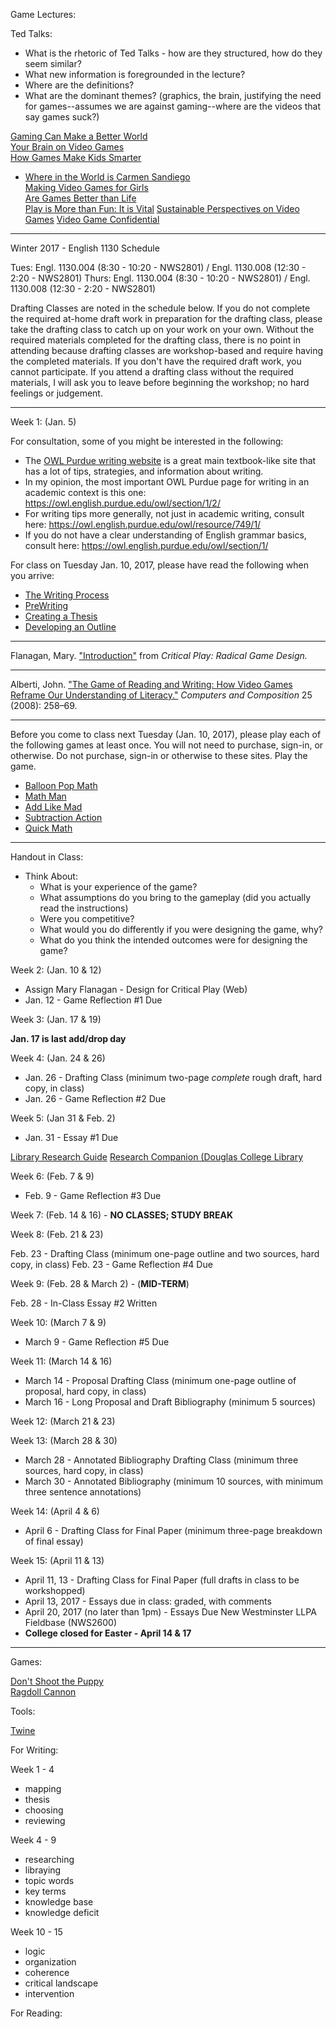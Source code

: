Game Lectures:

Ted Talks: 

- What is the rhetoric of Ted Talks - how are they structured, how do they seem similar?
- What new information is foregrounded in the lecture? 
- Where are the definitions? 
- What are the dominant themes? (graphics, the brain, justifying the need for games--assumes we are against gaming--where are the videos that say games suck?)

[Gaming Can Make a Better World](https://www.ted.com/talks/jane_mcgonigal_gaming_can_make_a_better_world)  
[Your Brain on Video Games](https://www.ted.com/talks/daphne_bavelier_your_brain_on_video_games)  
[How Games Make Kids Smarter](https://www.ted.com/talks/gabe_zichermann_how_games_make_kids_smarter)  
- [Where in the World is Carmen Sandiego](http://www.playretrogames.com/2566-where-in-the-world-is-carmen-sandiego)  
[Making Video Games for Girls](https://www.ted.com/talks/brenda_laurel_on_making_games_for_girls)    
[Are Games Better than Life](https://www.ted.com/talks/david_perry_on_videogames)  
[Play is More than Fun: It is Vital](https://www.ted.com/talks/stuart_brown_says_play_is_more_than_fun_it_s_vital)
[Sustainable Perspectives on Video Games](http://tedxexeter.com/2012/05/21/andy-robertson-video/)
[Video Game Confidential](http://www.tedxbeaconstreet.com/susan-oconnor/)

---







Winter 2017 - English 1130 Schedule

Tues: Engl. 1130.004 (8:30 - 10:20 - NWS2801) / Engl. 1130.008 (12:30 - 2:20 - NWS2801)
Thurs: Engl. 1130.004 (8:30 - 10:20 - NWS2801) / Engl. 1130.008 (12:30 - 2:20 - NWS2801)

Drafting Classes are noted in the schedule below. If you do not complete the required at-home draft work in preparation for the drafting class, please take the drafting class to catch up on your work on your own. Without the required materials completed for the drafting class, there is no point in attending because drafting classes are workshop-based and require having the completed materials. If you don't have the required draft work, you cannot participate. If you attend a drafting class without the required materials, I will ask you to leave before beginning the workshop; no hard feelings or judgement.  

---

Week 1: (Jan. 5) 

<p>For consultation, some of you might be interested in the following:</p>
<ul>
<li>The <a href="https://owl.english.purdue.edu/owl/resource/679/01/" target="_blank">OWL Purdue writing website</a> is a great main textbook-like site that has a lot of tips, strategies, and information about writing.</li>
<li>In my opinion, the most important OWL Purdue page for writing in an academic context is this one: <a href="https://owl.english.purdue.edu/owl/section/1/2/" target="_blank">https://owl.english.purdue.edu/owl/section/1/2/</a></li>
<li>For writing tips more generally, not just in academic writing, consult here: <a href="https://owl.english.purdue.edu/owl/resource/749/1/" target="_blank">https://owl.english.purdue.edu/owl/resource/749/1/</a></li>
<li>If you do not have a clear understanding of English grammar basics, consult here: <a href="https://owl.english.purdue.edu/owl/section/1/" target="_blank">https://owl.english.purdue.edu/owl/section/1/</a></li>
</ul>
<p>For class on Tuesday Jan. 10, 2017, please have read the following when you arrive:</p>
<ul>
<li><a href="https://owl.english.purdue.edu/owl/resource/587/01/" target="_blank">The Writing Process</a></li>
<li><a href="https://owl.english.purdue.edu/owl/resource/673/1/" target="_blank">PreWriting</a></li>
<li><a href="https://owl.english.purdue.edu/owl/resource/545/1/" target="_blank">Creating a Thesis</a></li>
<li><a href="https://owl.english.purdue.edu/owl/resource/544/1/" target="_blank">Developing an Outline</a></li>
</ul>

---

Flanagan, Mary. ["Introduction"](https://learn.douglas.bc.ca/bbcswebdav/pid-790999-dt-content-rid-2846877_1/courses/ENGL-1130-004_12943_201710/Mary%20Flanagan%20-%20Critical%20Play%20Radical%20Game%20Design.pdf) from *Critical Play: Radical Game Design.*

---

Alberti, John. ["The Game of Reading and Writing: How Video Games Reframe Our Understanding of Literacy."](https://learn.douglas.bc.ca/bbcswebdav/pid-791003-dt-content-rid-2846878_1/courses/ENGL-1130-004_12943_201710/Alberti%20John%20-%20The%20Game%20of%20Reading%20and%20Writing.pdf) *Computers and Composition* 25 (2008): 258–69.

---

Before you come to class next Tuesday (Jan. 10, 2017), please play each of the following games at least once. You will not need to purchase, sign-in, or otherwise. Do not purchase, sign-in or otherwise to these sites. Play the game.  

- [Balloon Pop Math](http://www.sheppardsoftware.com/mathgames/numberballoons/NumberBalloons_add_level1.htm)
- [Math Man](http://www.sheppardsoftware.com/mathgames/mathman/mathman.htm)
- [Add Like Mad](http://www.sheppardsoftware.com/mathgames/Add%20Like%20Mad%20Math/addlikemad.htm)
- [Subtraction Action](http://www.sheppardsoftware.com/mathgames/Add%20Like%20Mad%20Math/subtractionaction.htm)
- [Quick Math](http://www.sheppardsoftware.com/mathgames/quickmath/quickmath.htm)

---

Handout in Class: 

- Think About: 
	- What is your experience of the game? 
	- What assumptions do you bring to the gameplay (did you actually read the instructions)
	- Were you competitive? 
	- What would you do differently if you were designing the game, why? 
	- What do you think the intended outcomes were for designing the game?

Week 2: (Jan. 10 & 12)

- Assign Mary Flanagan - Design for Critical Play (Web)
- Jan. 12 - Game Reflection #1 Due

Week 3: (Jan. 17 & 19)

**Jan. 17 is last add/drop day**

Week 4: (Jan. 24 & 26)

- Jan. 26 - Drafting Class (minimum two-page *complete* rough draft, hard copy, in class)
- Jan. 26 - Game Reflection #2 Due

Week 5: (Jan 31 & Feb. 2)

- Jan. 31 - Essay #1 Due

[Library Research Guide](http://guides.douglascollege.ca/Research/WhereDoIStart)
[Research Companion (Douglas College Library](http://library.douglascollege.ca/articles-databases/complete-listing/research-companion)

Week 6: (Feb. 7 & 9)

- Feb. 9 - Game Reflection #3 Due

Week 7: (Feb. 14 & 16) - **NO CLASSES; STUDY BREAK**

Week 8: (Feb. 21 & 23)

Feb. 23 - Drafting Class (minimum one-page outline and two sources, hard copy, in class)
Feb. 23 - Game Reflection #4 Due

Week 9: (Feb. 28 & March 2) - (**MID-TERM**)

Feb. 28 - In-Class Essay #2 Written 

Week 10: (March 7 & 9)

- March 9 - Game Reflection #5 Due

Week 11: (March 14 & 16)

- March 14 - Proposal Drafting Class (minimum one-page outline of proposal, hard copy, in class)
- March 16 - Long Proposal and Draft Bibliography (minimum 5 sources)

Week 12: (March 21 & 23)

Week 13: (March 28 & 30)

- March 28 - Annotated Bibliography Drafting Class (minimum three sources, hard copy, in class)
- March 30 - Annotated Bibliography (minimum 10 sources, with minimum three sentence annotations) 

Week 14: (April 4 & 6)

- April 6 - Drafting Class for Final Paper (minimum three-page breakdown of final essay)

Week 15: (April 11 & 13)

- April 11, 13 - Drafting Class for Final Paper (full drafts in class to be workshopped)
- April 13, 2017 - Essays due in class: graded, with comments
- April 20, 2017 (no later than 1pm) - Essays Due New Westminster LLPA Fieldbase (NWS2600) 
- **College closed for Easter - April 14 & 17** 

---

Games: 

[Don't Shoot the Puppy](http://www.addictinggames.com/funny-games/dontshootthepuppy.jsp)  
[Ragdoll Cannon](http://www.kongregate.com/games/johnny_k/ragdoll-cannon)  

Tools:

[Twine](http://twinery.org/)

For Writing:

Week 1 - 4
- mapping
- thesis
- choosing
- reviewing

Week 4 - 9

- researching
- libraying
- topic words
- key terms
- knowledge base
- knowledge deficit

Week 10 - 15

- logic
- organization
- coherence
- critical landscape
- intervention


For Reading:


